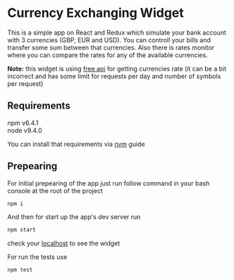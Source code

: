 # Currency Exchanging Widget

This is a simple app on React and Redux which simulate your bank account with 3 currencies (GBP, EUR and USD). You can controll your bills and transfer some sum between that currencies. Also there is rates monitor where you can compare the rates for any of the available currencies.

**Note:** this widget is using [free api](https://free.currencyconverterapi.com/) for getting currencies rate (it can be a bit incorrect and has some limit for requests per day and number of symbols per request)

## Requirements

npm v6.4.1  
node v9.4.0

You can install that requirements via [nvm](https://github.com/creationix/nvm) guide

## Prepearing

For initial prepearing of the app just run follow command in your bash console at the root of the project

```bash
npm i
```

And then for start up the app's dev server run

```bash
npm start
```

check your [localhost](http://0.0.0.0:3000/) to see the widget

For run the tests use

```bash
npm test
```
